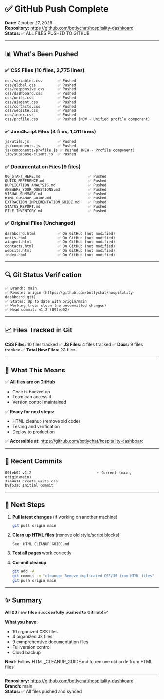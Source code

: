 # ✅ GitHub Push Complete

**Date:** October 27, 2025  
**Repository:** https://github.com/botlychat/hospitality-dashboard  
**Status:** ✅ ALL FILES PUSHED TO GITHUB

---

## 📊 What's Been Pushed

### ✅ CSS Files (10 files, 2,775 lines)
```
css/variables.css       ✅ Pushed
css/global.css          ✅ Pushed
css/responsive.css      ✅ Pushed
css/dashboard.css       ✅ Pushed
css/units.css           ✅ Pushed
css/aiagent.css         ✅ Pushed
css/contacts.css        ✅ Pushed
css/website.css         ✅ Pushed
css/index.css           ✅ Pushed
css/profile.css         ✅ Pushed (NEW - Unified profile component)
```

### ✅ JavaScript Files (4 files, 1,511 lines)
```
js/utils.js             ✅ Pushed
js/components.js        ✅ Pushed
js/components/profile.js ✅ Pushed (NEW - Profile component)
lib/supabase-client.js  ✅ Pushed
```

### ✅ Documentation Files (9 files)
```
00_START_HERE.md                      ✅ Pushed
QUICK_REFERENCE.md                    ✅ Pushed
DUPLICATION_ANALYSIS.md               ✅ Pushed
ANSWERS_YOUR_QUESTIONS.md             ✅ Pushed
VISUAL_SUMMARY.md                     ✅ Pushed
HTML_CLEANUP_GUIDE.md                 ✅ Pushed
EXTRACTION_IMPLEMENTATION_GUIDE.md    ✅ Pushed
STATUS_REPORT.md                      ✅ Pushed
FILE_INVENTORY.md                     ✅ Pushed
```

### ✅ Original Files (Unchanged)
```
dashboard.html          ✅ On GitHub (not modified)
units.html              ✅ On GitHub (not modified)
aiagent.html            ✅ On GitHub (not modified)
contacts.html           ✅ On GitHub (not modified)
website.html            ✅ On GitHub (not modified)
index.html              ✅ On GitHub (not modified)
```

---

## 🔍 Git Status Verification

```
✅ Branch: main
✅ Remote: origin (https://github.com/botlychat/hospitality-dashboard.git)
✅ Status: Up to date with origin/main
✅ Working tree: clean (no uncommitted changes)
✅ Head commit: v1.2 (09feb02)
```

---

## 📈 Files Tracked in Git

**CSS Files:** 10 files tracked ✅
**JS Files:** 4 files tracked ✅
**Docs:** 9 files tracked ✅
**Total New Files:** 23 files

---

## 🎯 What This Means

✅ **All files are on GitHub**
- Code is backed up
- Team can access it
- Version control maintained

✅ **Ready for next steps:**
- HTML cleanup (remove old code)
- Testing and verification
- Deploy to production

✅ **Accessible at:**
https://github.com/botlychat/hospitality-dashboard

---

## 📝 Recent Commits

```
09feb02 v1.2                              ← Current (main, origin/main)
37a4a14 Create units.css
b9f53a6 Initial commit
```

---

## 🚀 Next Steps

1. **Pull latest changes** (if working on another machine)
   ```bash
   git pull origin main
   ```

2. **Clean up HTML files** (remove old style/script blocks)
   ```
   See: HTML_CLEANUP_GUIDE.md
   ```

3. **Test all pages** work correctly

4. **Commit cleanup**
   ```bash
   git add -A
   git commit -m "cleanup: Remove duplicated CSS/JS from HTML files"
   git push origin main
   ```

---

## ✨ Summary

**All 23 new files successfully pushed to GitHub! ✅**

**What you have:**
- 10 organized CSS files
- 4 organized JS files  
- 9 comprehensive documentation files
- Full version control
- Cloud backup

**Next:** Follow HTML_CLEANUP_GUIDE.md to remove old code from HTML files

---

**Repository:** https://github.com/botlychat/hospitality-dashboard  
**Branch:** main  
**Status:** ✅ All files pushed and synced
